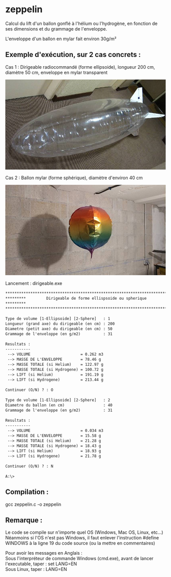 # zeppelin
Calcul du lift d'un ballon gonflé à l'hélium ou l'hydrogène, en fonction de ses dimensions et du grammage de l'enveloppe.  

L'enveloppe d'un ballon en mylar fait environ 30g/m²

## Exemple d'exécution, sur 2 cas concrets :

Cas 1 : Dirigeable radiocommandé (forme ellipsoide), longueur 200 cm, diamètre 50 cm, enveloppe en mylar transparent  

![Dirigeable](/readme/example1_ellipsoide.jpg "Dirigeable")

Cas 2 : Ballon mylar (forme sphérique), diamètre d'environ 40 cm

![Ballon mylar](/readme/example2_sphere.jpg "Ballon mylar")

Lancement : dirigeable.exe  

    *******************************************************************************
    *********         Dirigeable de forme ellispsoide ou spherique        *********
    *******************************************************************************

    Type de volume [1-Ellipsoide] [2-Sphere]   : 1
    Longueur (grand axe) du dirigeable (en cm) : 200
    Diametre (petit axe) du dirigeable (en cm) : 50
    Grammage de l'enveloppe (en g/m2)          : 31
    
    Resultats :
    -----------
     --> VOLUME                      = 0.262 m3
     --> MASSE DE L'ENVELOPPE        = 78.46 g
     --> MASSE TOTALE (si Helium)    = 122.97 g
     --> MASSE TOTALE (si Hydrogene) = 100.72 g
     --> LIFT (si Helium)            = 191.19 g
     --> LIFT (si Hydrogene)         = 213.44 g
    
    Continuer (O/N) ? : O
    
    Type de volume [1-Ellipsoide] [2-Sphere]   : 2
    Diametre du ballon (en cm)                 : 40
    Grammage de l'enveloppe (en g/m2)          : 31

    Resultats :
    -----------
     --> VOLUME                      = 0.034 m3
     --> MASSE DE L'ENVELOPPE        = 15.58 g
     --> MASSE TOTALE (si Helium)    = 21.28 g
     --> MASSE TOTALE (si Hydrogene) = 18.43 g
     --> LIFT (si Helium)            = 18.93 g
     --> LIFT (si Hydrogene)         = 21.78 g
    
    Continuer (O/N) ? : N
    
    A:\>


## Compilation :
gcc zeppelin.c -o zeppelin

## Remarque :
Le code se compile sur n'importe quel OS (Windows, Mac OS, Linux, etc...)  
Néanmoins si l'OS n'est pas Windows, il faut enlever l'instruction #define WINDOWS à la ligne 19 du code source (ou la mettre en commentaires)

Pour avoir les messages en Anglais :  
Sous l'interpréteur de commande Windows (cmd.exe), avant de lancer l'executable, taper : set LANG=EN  
Sous Linux, taper : LANG=EN

